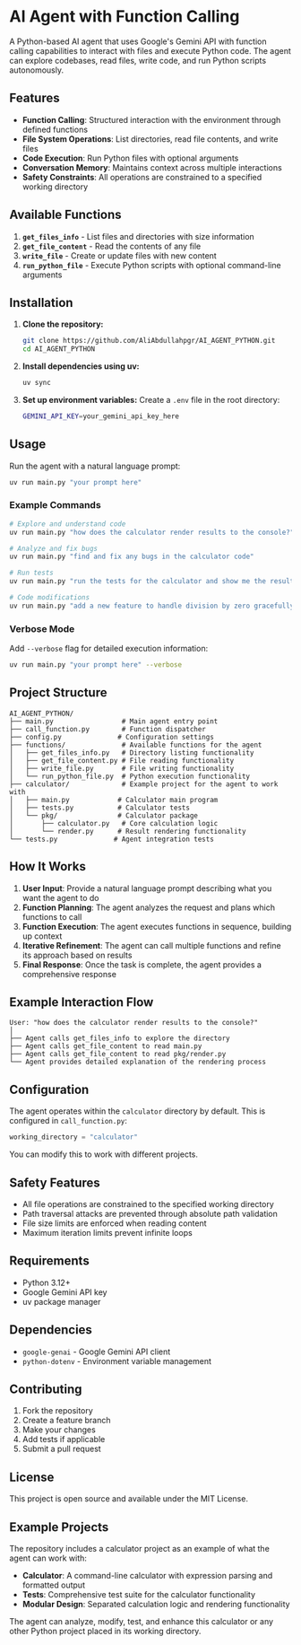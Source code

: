 # AI Agent with Function Calling

A Python-based AI agent that uses Google's Gemini API with function calling capabilities to interact with files and execute Python code. The agent can explore codebases, read files, write code, and run Python scripts autonomously.

## Features

- **Function Calling**: Structured interaction with the environment through defined functions
- **File System Operations**: List directories, read file contents, and write files
- **Code Execution**: Run Python files with optional arguments
- **Conversation Memory**: Maintains context across multiple interactions
- **Safety Constraints**: All operations are constrained to a specified working directory

## Available Functions

1. **`get_files_info`** - List files and directories with size information
2. **`get_file_content`** - Read the contents of any file
3. **`write_file`** - Create or update files with new content
4. **`run_python_file`** - Execute Python scripts with optional command-line arguments

## Installation

1. **Clone the repository:**
   ```bash
   git clone https://github.com/AliAbdullahpgr/AI_AGENT_PYTHON.git
   cd AI_AGENT_PYTHON
   ```

2. **Install dependencies using uv:**
   ```bash
   uv sync
   ```

3. **Set up environment variables:**
   Create a `.env` file in the root directory:
   ```bash
   GEMINI_API_KEY=your_gemini_api_key_here
   ```

## Usage

Run the agent with a natural language prompt:

```bash
uv run main.py "your prompt here"
```

### Example Commands

```bash
# Explore and understand code
uv run main.py "how does the calculator render results to the console?"

# Analyze and fix bugs
uv run main.py "find and fix any bugs in the calculator code"

# Run tests
uv run main.py "run the tests for the calculator and show me the results"

# Code modifications
uv run main.py "add a new feature to handle division by zero gracefully"
```

### Verbose Mode

Add `--verbose` flag for detailed execution information:

```bash
uv run main.py "your prompt here" --verbose
```

## Project Structure

```
AI_AGENT_PYTHON/
├── main.py                 # Main agent entry point
├── call_function.py        # Function dispatcher
├── config.py              # Configuration settings
├── functions/              # Available functions for the agent
│   ├── get_files_info.py   # Directory listing functionality
│   ├── get_file_content.py # File reading functionality
│   ├── write_file.py       # File writing functionality
│   └── run_python_file.py  # Python execution functionality
├── calculator/             # Example project for the agent to work with
│   ├── main.py            # Calculator main program
│   ├── tests.py           # Calculator tests
│   └── pkg/               # Calculator package
│       ├── calculator.py   # Core calculation logic
│       └── render.py      # Result rendering functionality
└── tests.py              # Agent integration tests
```

## How It Works

1. **User Input**: Provide a natural language prompt describing what you want the agent to do
2. **Function Planning**: The agent analyzes the request and plans which functions to call
3. **Function Execution**: The agent executes functions in sequence, building up context
4. **Iterative Refinement**: The agent can call multiple functions and refine its approach based on results
5. **Final Response**: Once the task is complete, the agent provides a comprehensive response

## Example Interaction Flow

```
User: "how does the calculator render results to the console?"
│
├── Agent calls get_files_info to explore the directory
├── Agent calls get_file_content to read main.py
├── Agent calls get_file_content to read pkg/render.py
└── Agent provides detailed explanation of the rendering process
```

## Configuration

The agent operates within the `calculator` directory by default. This is configured in `call_function.py`:

```python
working_directory = "calculator"
```

You can modify this to work with different projects.

## Safety Features

- All file operations are constrained to the specified working directory
- Path traversal attacks are prevented through absolute path validation
- File size limits are enforced when reading content
- Maximum iteration limits prevent infinite loops

## Requirements

- Python 3.12+
- Google Gemini API key
- uv package manager

## Dependencies

- `google-genai` - Google Gemini API client
- `python-dotenv` - Environment variable management

## Contributing

1. Fork the repository
2. Create a feature branch
3. Make your changes
4. Add tests if applicable
5. Submit a pull request

## License

This project is open source and available under the MIT License.

## Example Projects

The repository includes a calculator project as an example of what the agent can work with:

- **Calculator**: A command-line calculator with expression parsing and formatted output
- **Tests**: Comprehensive test suite for the calculator functionality
- **Modular Design**: Separated calculation logic and rendering functionality

The agent can analyze, modify, test, and enhance this calculator or any other Python project placed in its working directory.